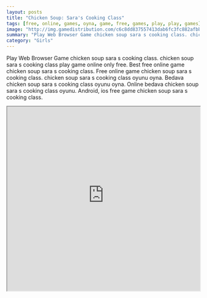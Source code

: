 ```yaml
---
layout: posts
title: "Chicken Soup: Sara's Cooking Class"
tags: [free, online, games, oyna, game, free, games, play, play, games]
image: "http://img.gamedistribution.com/c6c8dd837557413dab6fc3fc882afbb8.jpg"
summary: "Play Web Browser Game chicken soup sara s cooking class. chicken soup sara s cooking class play game online only free. Best free online game chicken soup sara s cooking class. Free online game chicken soup sara s cooking class. chicken soup sara s cooking class oyunu oyna. Bedava chicken soup sara s cooking class oyunu oyna. Online bedava chicken soup sara s cooking class oyunu. Android, ios free game chicken soup sara s cooking class."
category: "Girls"
---
```


Play Web Browser Game chicken soup sara s cooking class. chicken soup sara s cooking class play game online only free. Best free online game chicken soup sara s cooking class. Free online game chicken soup sara s cooking class. chicken soup sara s cooking class oyunu oyna. Bedava chicken soup sara s cooking class oyunu oyna. Online bedava chicken soup sara s cooking class oyunu. Android, ios free game chicken soup sara s cooking class.

<iframe width="100%" height="480px;" src="http://flash.gamedistribution.com?game=c6c8dd837557413dab6fc3fc882afbb8"></iframe>